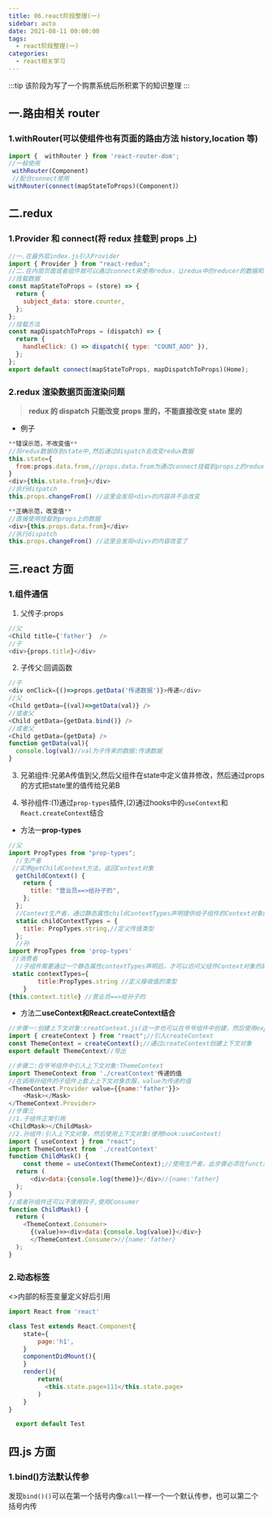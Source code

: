 ```yaml
---
title: 06.react阶段整理(一)
sidebar: auto
date: 2021-08-11 00:00:00
tags:
  - react阶段整理(一)
categories:
  - react相关学习
---
```


<!-- more -->

:::tip
该阶段为写了一个购票系统后所积累下的知识整理
:::

## 一.路由相关 router

### 1.withRouter(可以使组件也有页面的路由方法 history,location 等)

```js
import {  withRouter } from 'react-router-dom';
//一般使用
 withRouter(Component)
 //配合connect使用
withRouter(connect(mapStateToProps)(Component)）
```

## 二.redux

### 1.Provider 和 connect(将 redux 挂载到 props 上)

```js
//一.在最外层index.js引入Provider
import { Provider } from "react-redux";
//二.在内层页面或者组件就可以通过connect来使用redux，让redux中的reducer的数据和方法挂在到props上
//挂载数据
const mapStateToProps = (store) => {
  return {
    subject_data: store.counter,
  };
};
//挂载方法
const mapDispatchToProps = (dispatch) => {
  return {
    handleClick: () => dispatch({ type: "COUNT_ADD" }),
  };
};
export default connect(mapStateToProps, mapDispatchToProps)(Home);
```

### 2.redux 渲染数据页面渲染问题

> **redux 的 dispatch 只能改变 props 里的，不能直接改变 state 里的**

- 例子

```js
**错误示范，不改变值**
//将redux数据存到state中,然后通过dispatch去改变redux数据
this.state={
  from:props.data.from,//props.data.from为通过connect挂载到props上的redux数据
}
<div>{this.state.from}</div>
//执行dispatch
this.props.changeFrom() //这里会发现<div>的内容并不会改变

**正确示范，改变值**
//直接使用挂载到props上的数据
<div>{this.props.data.from}</div>
//执行dispatch
this.props.changeFrom() //这里会发现<div>的内容改变了
```

## 三.react 方面

### 1.组件通信

1. 父传子:props

```js
//父
<Child title={'father'}  />
//子
<div>{props.title}</div>
```

2. 子传父:回调函数

```js
//子
<div onClick={()=>props.getData('传递数据')}>传递</div>
//父
<Child getData={(val)=>getData(val)} />
//或者父
<Child getData={getData.bind()} />
//或者父
<Child getData={getData} />
function getData(val){
  console.log(val)//val为子传来的数据:传递数据
}
```

3. 兄弟组件:兄弟A传值到父,然后父组件在state中定义值并修改，然后通过props的方式把state里的值传给兄弟B

4. 爷孙组件:(1)通过`prop-types`插件,(2)通过hooks中的`useContext`和`React.createContext`结合
- 方法一**prop-types**
```js
//父
import PropTypes from "prop-types";
  //生产者
 //实例getChildContext方法，返回Context对象
  getChildContext() {
    return {
      title: "营业员==>给孙子的",
    };
  };
  //Context生产者，通过静态属性childContextTypes声明提供给子组件的Context对象的属性，
  static childContextTypes = {
    title: PropTypes.string,//定义传值类型
  };
  //孙
import PropTypes from 'prop-types'
 //消费者
  //子组件需要通过一个静态属性contextTypes声明后，才可以访问父组件Context对象的属性
 static contextTypes={
        title:PropTypes.string //定义接收值的类型
    }
{this.context.title} //营业员==>给孙子的
```


- 方法二**useContext和React.createContext结合**
```js
//步骤一:创建上下文对象:creatContext.js(这一步也可以在爷爷组件中创建，然后使用export导出)
import { createContext } from "react";//引入createContext
const ThemeContext = createContext();//通过createContext创建上下文对象
export default ThemeContext//导出

//步骤二:在爷爷组件中引入上下文对象:ThemeContext
import ThemeContext from './creatContext'传递的值
//在调用孙组件的子组件上套上上下文对象衣服，value为传递的值
<ThemeContext.Provider value={{name:'father'}}>
    <Mask></Mask>
</ThemeContext.Provider>
//步骤三
//1.子组件正常引用
<ChildMask></ChildMask>
//2.孙组件:引入上下文对象，然后使用上下文对象(使用hook:useContext)
import { useContext } from "react";
import ThemeContext from './creatContext'
function ChildMask() {
    const theme = useContext(ThemeContext);//使用生产者，此步骤必须在function函数组件内，
  return (
      <div>data:{console.log(theme)}</div>//{name:'father}
  );
}
//或者孙组件还可以不使用钩子,使用Consumer
function ChildMask() {
  return (
    <ThemeContext.Consumer>
      {(value)=><div>data:{console.log(value)}</div>}
      </ThemeContext.Consumer>//{name:'father}
  );
}
```


### 2.动态标签
<>内部的标签变量定义好后引用
```js
import React from 'react'

class Test extends React.Component{
    state={
        page:'h1',
    }
    componentDidMount(){
    }
    render(){
        return(
          <this.state.page>111</this.state.page>
        )
    }
}

  export default Test
```






## 四.js 方面

### 1.bind()方法默认传参

发现`bind()()`可以在第一个括号内像`call`一样一个一个默认传参，也可以第二个括号内传
